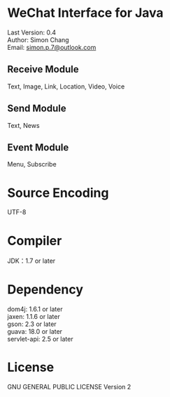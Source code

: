 WeChat Interface for Java
=========================
Last Version: 0.4<br>
Author: Simon Chang<br>
Email: simon.p.7@outlook.com

Receive Module
--------------
Text, Image, Link, Location, Video, Voice

Send Module
-----------
Text, News

Event Module
------------
Menu, Subscribe

Source Encoding
===============
UTF-8

Compiler
========
JDK：1.7 or later

Dependency
==========
dom4j: 1.6.1 or later<br>
jaxen: 1.1.6 or later<br>
gson: 2.3 or later<br>
guava: 18.0 or later<br>
servlet-api: 2.5 or later

License
=======
GNU GENERAL PUBLIC LICENSE Version 2